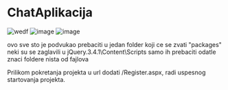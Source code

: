 # ChatAplikacija
![wedf](https://github.com/dpanttic/ChatAplikacija/assets/93747201/b839f29f-d354-4c83-9a1c-5436ae11a503)
![image](https://github.com/dpanttic/ChatAplikacija/assets/93747201/fb9fb8fc-2966-4bbb-afdb-cc803d7b2d73)
![image](https://github.com/dpanttic/ChatAplikacija/assets/93747201/b1622e02-d61d-456d-a7d8-4c22ace97da1)

ovo sve sto je podvukao prebaciti u jedan folder koji ce se zvati "packages"
neki su se zaglavili u jQuery.3.4.1\Content\Scripts
samo ih prebaciti odatle
znaci foldere nista od fajlova

Prilikom pokretanja projekta u url dodati /Register.aspx, radi uspesnog startovanja projekta.
